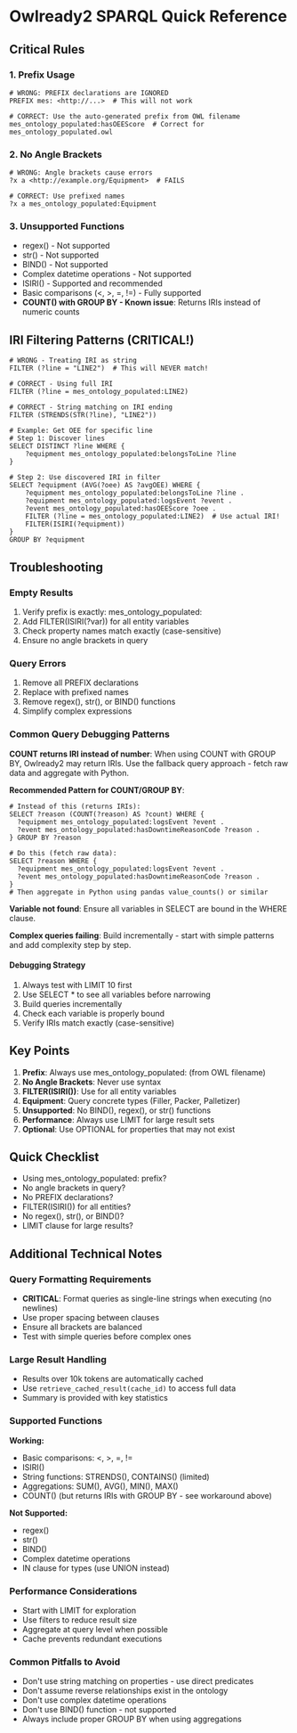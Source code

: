 # Owlready2 SPARQL Quick Reference

## Critical Rules

### 1. Prefix Usage
```sparql
# WRONG: PREFIX declarations are IGNORED
PREFIX mes: <http://...>  # This will not work

# CORRECT: Use the auto-generated prefix from OWL filename
mes_ontology_populated:hasOEEScore  # Correct for mes_ontology_populated.owl
```

### 2. No Angle Brackets
```sparql
# WRONG: Angle brackets cause errors
?x a <http://example.org/Equipment>  # FAILS

# CORRECT: Use prefixed names
?x a mes_ontology_populated:Equipment
```

### 3. Unsupported Functions
- regex() - Not supported
- str() - Not supported
- BIND() - Not supported
- Complex datetime operations - Not supported
- ISIRI() - Supported and recommended
- Basic comparisons (<, >, =, !=) - Fully supported
- **COUNT() with GROUP BY - Known issue**: Returns IRIs instead of numeric counts

## IRI Filtering Patterns (CRITICAL!)
```sparql
# WRONG - Treating IRI as string
FILTER (?line = "LINE2")  # This will NEVER match!

# CORRECT - Using full IRI
FILTER (?line = mes_ontology_populated:LINE2)

# CORRECT - String matching on IRI ending
FILTER (STRENDS(STR(?line), "LINE2"))

# Example: Get OEE for specific line
# Step 1: Discover lines
SELECT DISTINCT ?line WHERE { 
    ?equipment mes_ontology_populated:belongsToLine ?line 
}

# Step 2: Use discovered IRI in filter
SELECT ?equipment (AVG(?oee) AS ?avgOEE) WHERE {
    ?equipment mes_ontology_populated:belongsToLine ?line .
    ?equipment mes_ontology_populated:logsEvent ?event .
    ?event mes_ontology_populated:hasOEEScore ?oee .
    FILTER (?line = mes_ontology_populated:LINE2)  # Use actual IRI!
    FILTER(ISIRI(?equipment))
}
GROUP BY ?equipment
```

## Troubleshooting

### Empty Results
1. Verify prefix is exactly: mes_ontology_populated:
2. Add FILTER(ISIRI(?var)) for all entity variables
3. Check property names match exactly (case-sensitive)
4. Ensure no angle brackets in query

### Query Errors
1. Remove all PREFIX declarations
2. Replace <URI> with prefixed names
3. Remove regex(), str(), or BIND() functions
4. Simplify complex expressions

### Common Query Debugging Patterns

**COUNT returns IRI instead of number**: When using COUNT with GROUP BY, Owlready2 may return IRIs. Use the fallback query approach - fetch raw data and aggregate with Python.

**Recommended Pattern for COUNT/GROUP BY**:
```sparql
# Instead of this (returns IRIs):
SELECT ?reason (COUNT(?reason) AS ?count) WHERE {
  ?equipment mes_ontology_populated:logsEvent ?event .
  ?event mes_ontology_populated:hasDowntimeReasonCode ?reason .
} GROUP BY ?reason

# Do this (fetch raw data):
SELECT ?reason WHERE {
  ?equipment mes_ontology_populated:logsEvent ?event .
  ?event mes_ontology_populated:hasDowntimeReasonCode ?reason .
}
# Then aggregate in Python using pandas value_counts() or similar
```

**Variable not found**: Ensure all variables in SELECT are bound in the WHERE clause.

**Complex queries failing**: Build incrementally - start with simple patterns and add complexity step by step.

#### Debugging Strategy
1. Always test with LIMIT 10 first
2. Use SELECT * to see all variables before narrowing
3. Build queries incrementally
4. Check each variable is properly bound
5. Verify IRIs match exactly (case-sensitive)

## Key Points

1. **Prefix**: Always use mes_ontology_populated: (from OWL filename)
2. **No Angle Brackets**: Never use <URI> syntax
3. **FILTER(ISIRI())**: Use for all entity variables
4. **Equipment**: Query concrete types (Filler, Packer, Palletizer)
5. **Unsupported**: No BIND(), regex(), or str() functions
6. **Performance**: Always use LIMIT for large result sets
7. **Optional**: Use OPTIONAL for properties that may not exist

## Quick Checklist

- Using mes_ontology_populated: prefix?
- No angle brackets in query?
- No PREFIX declarations?
- FILTER(ISIRI()) for all entities?
- No regex(), str(), or BIND()?
- LIMIT clause for large results?

## Additional Technical Notes

### Query Formatting Requirements
- **CRITICAL**: Format queries as single-line strings when executing (no newlines)
- Use proper spacing between clauses
- Ensure all brackets are balanced
- Test with simple queries before complex ones

### Large Result Handling
- Results over 10k tokens are automatically cached
- Use `retrieve_cached_result(cache_id)` to access full data
- Summary is provided with key statistics

### Supported Functions
**Working:**
- Basic comparisons: <, >, =, !=
- ISIRI()
- String functions: STRENDS(), CONTAINS() (limited)
- Aggregations: SUM(), AVG(), MIN(), MAX()
- COUNT() (but returns IRIs with GROUP BY - see workaround above)

**Not Supported:**
- regex()
- str() 
- BIND()
- Complex datetime operations
- IN clause for types (use UNION instead)

### Performance Considerations
- Start with LIMIT for exploration
- Use filters to reduce result size
- Aggregate at query level when possible
- Cache prevents redundant executions

### Common Pitfalls to Avoid
- Don't use string matching on properties - use direct predicates
- Don't assume reverse relationships exist in the ontology
- Don't use complex datetime operations
- Don't use BIND() function - not supported
- Always include proper GROUP BY when using aggregations
